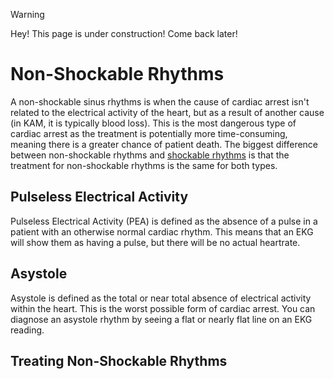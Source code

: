 >[!WARNING]
>Hey! This page is under construction! Come back later!

# Non-Shockable Rhythms

A non-shockable sinus rhythms is when the cause of cardiac arrest isn't related to the electrical activity of the heart, but as a result of another cause (in KAM, it is typically blood loss). This is the most dangerous type of cardiac arrest as the treatment is potentially more time-consuming, meaning there is a greater chance of patient death. The biggest difference between non-shockable rhythms and [shockable rhythms](/Cardiac/Shockable-Rhythms.md) is that the treatment for non-shockable rhythms is the same for both types.

## Pulseless Electrical Activity

Pulseless Electrical Activity (PEA) is defined as the absence of a pulse in a patient with an otherwise normal cardiac rhythm. This means that an EKG will show them as having a pulse, but there will be no actual heartrate. 

## Asystole

Asystole is defined as the total or near total absence of electrical activity within the heart. This is the worst possible form of cardiac arrest. You can diagnose an asystole rhythm by seeing a flat or nearly flat line on an EKG reading.   

## Treating Non-Shockable Rhythms

